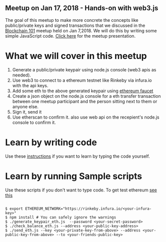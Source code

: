 ## Meetup on Jan 17, 2018 - Hands-on with web3.js
The goal of this meetup to make more concrete the concepts like public/private keys and signed transactions 
that we discussed in the [Blockchain 101](https://docs.google.com/presentation/d/1v8ztCnLDqF_C3PQ_fILWjpn_9gW-CQTYJQfADGm3KX4/edit#slide=id.p) meetup held on Jan 7,2018. We will do this by writing some simple JavaScript code. [Click here](https://docs.google.com/presentation/d/1J7tkLJpuyvmh8ZLlfIiLc20E-7Z6cDLGh94ceEZZPAM/edit#slide=id.p) for the meetup presentation.
# What we will cover in this meetup

1. Generate a public/private keypair using node.js console (web3 apis as needed).
2. Use web3 to connect to a ethereum testnet like Rinkeby via infura.io with the api keys.
3. Add some eth to the above generated keypair using [ethereum faucet](https://faucet.rinkeby.io/)
4. Create a json object on the node.js console for a eth transfer transaction between one meetup participant and the person sitting next to them or anyone else.
5. Sign it, send it
6. Use etherscan to confirm it. also use web api on the recepient's node.js console to confirm it.

# Learn by writing code

Use these [instructions](instructions.md) if you want to learn by typing the code yourself. 

# Learn by running Sample scripts

Use these scripts if you don't want to type code. To get test ethereum [see this](https://github.com/Tri-Valley-Blockchain/meetups/blob/master/Jan17-2018-web3.eth/instructions.md#step-2-get-free-ethereum-to-use-later-in-transactions)

```shell

$ export ETHEREUM_NETWORK="https://rinkeby.infura.io/<your-infura-key>"
$ npm install # You can safely ignore the warnings
$ ./generate_keypair_eth.js  --password <your-secret-password>
$ ./check_balance_eth.js --address <your-public-key-address>
$ ./send_eth.js --key <your-private-key-from-above> --address <your-public-key-from-above> --to <your-friends-public-key>

```


